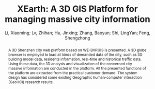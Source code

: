 ---
layout: technique
title: "XEarth: A 3D GIS Platform for managing massive  city information"
classifications:
    system_type: "True"
    technique: "False"
    design_study: "False"
    evaluation: "False"
    data: "False"
    analysis: "False"
    generation: "False"
    curation_and_transformation: "True"
    management: "True"
    modeling: "False"
    urban_analysis: "True"
    visualization: "True"
    sunlight_access: "False"
    wind_ventilation: "False"
    view_impact: "False"
    energy: "False"
    damage_and_disaster_management: "False"
    climate: "False"
    sound: "False"
    property_cadastre: "False"
    others: "True"
    lookup: "False"
    browse: "True"
    locate: "True"
    explore: "True"
    identify: "True"
    compare: "False"
    summarize: "False"
    distribution: "True"
    trends: "False"
    outliers: "False"
    extremes: "False"
    features: "True"
    target_discovery: "True"
    target_access: "True"
    spatial_relation: "True"
    buildings: "True"
    streets: "False"
    nature: "True"
    uniform_discretization: "False"
    structural_subdivision: "False"
    univariate: "False"
    multivariate: "True"
    volumetric: "False"
    temporal: "True"
    sensing: "True"
    statistical: "False"
    simulation_based: "True"
    learning_based: "False"
    surveyed: "True"
    site: "True"
    block: "True"
    multi_block: "True"
    city: "True"
    va_wo_model: "False"
    post_model: "False"
    model_integrated: "True"
    assisted_models: "False"
    overlay: "True"
    embedded: "True"
    linked: "True"
    temporal_jx: "False"
    spatial_jx: "False"
    filter: "False"
    aggregate: "False"
    embed: "False"
    glyphs: "True"
    bar_charts: "True"
    scatterplots: "False"
    matrix: "False"
    parallel_coordinates: "False"
    map_2d: "True"
    map_3d: "True"
    walking: "True"
    steering: "False"
    selection_based: "True"
    manipulation_based: "True"
    distortion: "False"
    ghosting: "True"
    culling: "False"
    birds_view: "True"
    multi_view: "False"
    assisted_steering: "True"
    other: "False"
    vr_cave: "False"
    ar: "False"
    desktop: "True"
    mobile: "True"
    case_study: "False"
    user_study: "True"
    statistical_evaluation: "False"
    expert_interviews: "False"
key: "C59KPS3W"
item_type: "conferencePaper"
publication_year: "2015"
author: "Li, Xiaoming; Lv, Zhihan; Hu, Jinxing; Zhang, Baoyun; Shi, LingYan; Feng, Shengzhong"
publication_title: "2015 IEEE International Conference on Computational Intelligence and Virtual Environments for Measurement Systems and Applications (CIVEMSA)"
isbn: "978-1-4799-6092-7"
issn: "nan"
doi: "10.1109/CIVEMSA.2015.7158625"
url_paper: "https://ieeexplore.ieee.org/document/7158625"
abstract_note: "nan"
date_added: "2023-01-30 00:01:20"
date_modified: "2023-01-30 00:01:20"
access_date: "2023-01-30 00:01:20"
pages: "1-6"
num_pages: "nan"
issue: "nan"
volume: "nan"
number_of_volumes: "nan"
journal_abbreviation: "nan"
short_title: "XEarth"
series: "nan"
series_number: "nan"
series_text: "nan"
series_title: "nan"
publisher: "IEEE"
place: "Shenzhen, China"
language: "nan"
rights: "nan"
type: "nan"
archive: "nan"
archive_location: "nan"
library_catalog: "DOI.org (Crossref)"
call_number: "nan"
extra: "nan"
notes: "nan"
link_attachments: "nan"
manual_tags: "nan"
automatic_tags: "nan"
editor: "nan"
series_editor: "nan"
translator: "nan"
contributor: "nan"
attorney_agent: "nan"
book_author: "nan"
cast_member: "nan"
commenter: "nan"
composer: "nan"
cosponsor: "nan"
counsel: "nan"
interviewer: "nan"
producer: "nan"
recipient: "nan"
reviewed_author: "nan"
scriptwriter: "nan"
words_by: "nan"
guest: "nan"
number: "nan"
edition: "nan"
running_time: "nan"
scale: "nan"
medium: "nan"
artwork_size: "nan"
filing_date: "nan"
application_number: "nan"
assignee: "nan"
issuing_authority: "nan"
country: "nan"
meeting_name: "nan"
conference_name: "2015 IEEE International Conference on Computational Intelligence and Virtual Environments for Measurement Systems and Applications (CIVEMSA)"
court: "nan"
references: "nan"
reporter: "nan"
legal_status: "nan"
priority_numbers: "nan"
programming_language: "nan"
version: "nan"
system: "nan"
code: "nan"
code_number: "nan"
section: "nan"
session: "nan"
committee: "nan"
history: "nan"
legislative_body: "nan"
abstract: "A 3D Shenzhen city web platform based on WE-BVRGIS is presented. A 3D globe browser is employed to load all kinds of demanded data of the city, such as 3D building model data, residents information, real-time and historical traffic data. Using these data, the 3D analysis and visualization of the concerned city massive information are conducted in the platform. All the presented functions of the platform are extracted from the practical customer demand. The system design has considered some existing Geographic human-computer interaction (GeoHCI) research results."
---